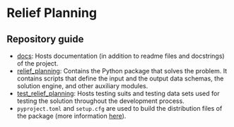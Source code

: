 # Relief Planning


## Repository guide
- [docs](docs): Hosts documentation (in addition to readme files and docstrings)
  of the project.
- [relief_planning](relief_planning): Contains the Python package that solves the 
  problem.
  It contains scripts that define the input and the output data schemas, the 
  solution engine, and other auxiliary modules.
- [test_relief_planning](test_relief_planning): Hosts testing suits and testing data 
  sets used for testing the solution throughout the development process.
- `pyproject.toml` and `setup.cfg` are used to build the distribution files 
  of the package (more information [here](https://github.com/mipwise/mip-go/blob/main/6_deploy/1_distribution_package/README.md)).